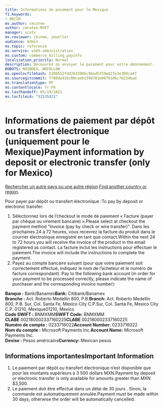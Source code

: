 ```yaml
---
title: Informations de paiement pour le Mexique
f1.keywords:
- NOCSH
ms.author: cmcatee
author: cmcatee-MSFT
manager: scotv
ms.reviewer: jkinma, jmueller
audience: Admin
ms.topic: reference
ms.service: o365-administration
ms.custom: commerce_billing_payinfo
localization_priority: Normal
description: Découvrez où envoyer le paiement pour votre abonnement.
ROBOTS: NOINDEX, NOFOLLOW
ms.openlocfilehash: 5300552fdd2b33986c96ad5f59e827e3e309ca47
ms.sourcegitcommit: f780de91bc00caeb1598781e0076106c76234bad
ms.translationtype: MT
ms.contentlocale: fr-FR
ms.lasthandoff: 05/19/2021
ms.locfileid: "52535421"
---
```

# <a name="payment-information-by-deposit-or-electronic-transfer-only-for-mexico"></a><span data-ttu-id="76ffd-103">Informations de paiement par dépôt ou transfert électronique (uniquement pour le Mexique)</span><span class="sxs-lookup"><span data-stu-id="76ffd-103">Payment information by deposit or electronic transfer (only for Mexico)</span></span>

<span data-ttu-id="76ffd-104">[Rechercher un autre pays ou une autre région](../billing-and-payments/pay-for-your-subscription.md).</span><span class="sxs-lookup"><span data-stu-id="76ffd-104">[Find another country or region](../billing-and-payments/pay-for-your-subscription.md).</span></span>

<span data-ttu-id="76ffd-105">Pour payer par dépôt ou transfert électronique :</span><span class="sxs-lookup"><span data-stu-id="76ffd-105">To pay by deposit or electronic transfer:</span></span>

1. <span data-ttu-id="76ffd-106">Sélectionnez lors de l’checkout le mode de paiement « Facture (payer par chèque ou virement bancaire) ».</span><span class="sxs-lookup"><span data-stu-id="76ffd-106">Please select at checkout the payment method "Invoice (pay by check or wire transfer)".</span></span> <span data-ttu-id="76ffd-107">Dans les prochaines 24 à 72 heures, vous recevrez la facture du produit dans le courrier électronique enregistré en tant que contact.</span><span class="sxs-lookup"><span data-stu-id="76ffd-107">Within the next 24 to 72 hours you will receive the invoice of the product in the email registered as contact.</span></span> <span data-ttu-id="76ffd-108">La facture inclut les instructions pour effectuer le paiement.</span><span class="sxs-lookup"><span data-stu-id="76ffd-108">The invoice will include the instructions to complete the payment.</span></span>
2. <span data-ttu-id="76ffd-109">Payez au compte bancaire suivant (pour que votre paiement soit correctement effectué, indiquez le nom de l’acheteur et le numéro de facture correspondant) :</span><span class="sxs-lookup"><span data-stu-id="76ffd-109">Pay to the following bank account (in order for your payment to be processed correctly, please indicate the name of purchaser and the corresponding invoice number):</span></span>  

<span data-ttu-id="76ffd-110">**Banque :** Bank/Banamex</span><span class="sxs-lookup"><span data-stu-id="76ffd-110">**Bank:** Citibank/Banamex</span></span>  
<span data-ttu-id="76ffd-111">**Branche :** Act. Roberto Medellin 800, P.B.</span><span class="sxs-lookup"><span data-stu-id="76ffd-111">**Branch:** Act. Roberto Medellin 800, P.B.</span></span> <span data-ttu-id="76ffd-112">Sur, Col. Santa Fe, Mexico City C.P.</span><span class="sxs-lookup"><span data-stu-id="76ffd-112">Sur, Col. Santa Fe, Mexico City C.P.</span></span> <span data-ttu-id="76ffd-113">01210, Mexique</span><span class="sxs-lookup"><span data-stu-id="76ffd-113">01210, Mexico</span></span>  
<span data-ttu-id="76ffd-114">**Code SWIFT :** BNMXMM</span><span class="sxs-lookup"><span data-stu-id="76ffd-114">**SWIFT Code:** BNMXMM</span></span>  
<span data-ttu-id="76ffd-115">**CLABE** 002180002337160225</span><span class="sxs-lookup"><span data-stu-id="76ffd-115">**CLABE** 002180002337160225</span></span>  
<span data-ttu-id="76ffd-116">**Numéro de compte :** 0233716022</span><span class="sxs-lookup"><span data-stu-id="76ffd-116">**Account Number:** 0233716022</span></span>  
<span data-ttu-id="76ffd-117">**Nom du compte :** Microsoft Payments Inc.</span><span class="sxs-lookup"><span data-stu-id="76ffd-117">**Account Name:** Microsoft Payments Inc.</span></span>  
<span data-ttu-id="76ffd-118">**Devise :** Pesos américains</span><span class="sxs-lookup"><span data-stu-id="76ffd-118">**Currency:** Mexican pesos</span></span>

## <a name="important-information"></a><span data-ttu-id="76ffd-119">Informations importantes</span><span class="sxs-lookup"><span data-stu-id="76ffd-119">Important Information</span></span>

1. <span data-ttu-id="76ffd-120">Le paiement par dépôt ou transfert électronique n’est disponible que pour les montants supérieurs à 3 500 dollars MXN.</span><span class="sxs-lookup"><span data-stu-id="76ffd-120">Payment by deposit or electronic transfer is only available for amounts greater than MXN $3,500.</span></span>
2. <span data-ttu-id="76ffd-121">Le paiement doit être effectué dans un délai de 30 jours . Sinon, la commande est automatiquement annulée.</span><span class="sxs-lookup"><span data-stu-id="76ffd-121">Payment must be made within 30 days; otherwise the order will be automatically cancelled.</span></span>
